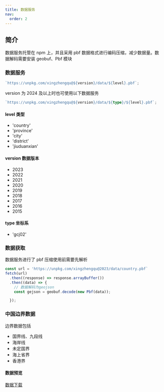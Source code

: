 ```yaml
---
title: 数据服务
nav:
  order: 2
---
```


## 简介

数据服务托管在 npm 上，并且采用 pbf 数据格式进行编码压缩，减少数据量。数据解码需要安装 geobuf、Pbf 模块

### 数据服务

```ts
`https://unpkg.com/xingzhengqu@${version}/data/${level}.pbf`;
```

version 为 2024 及以上时也可使用以下数据服务

```ts
`https://unpkg.com/xingzhengqu@${version}/data/${type}/${level}.pbf`;
```

#### level 类型

- 'country'
- 'province'
- 'city'
- 'district'
- 'jiuduanxian'

#### version 数据版本

- 2023
- 2022
- 2021
- 2020
- 2019
- 2018
- 2017
- 2016
- 2015

#### type 坐标系

- 'gcj02'

### 数据获取

数据服务进行了 pbf 压缩使用前需要先解析

```ts
const url = 'https://unpkg.com/xingzhengqu@2023/data/country.pbf`
fetch(url)
  .then((response) => response.arrayBuffer())
  .then((data) => {
    // 数据解码为geojson
    const gejson = geobuf.decode(new Pbf(data));

  });

```

### 中国边界数据

边界数据包括

- 国界线、九段线
- 海岸线
- 未定国界
- 海上省界
- 香港界

#### 数据预览

<code src="../demo/bianjieview.tsx"></code>

<code src="../demo/bianjie.tsx"></code>

[数据下载](https://mdn.alipayobjects.com/afts/file/A*zMVuS7mKBI4AAAAAAAAAAAAADrd2AQ/%E5%85%A8%E5%9B%BD%E8%BE%B9%E7%95%8C.json)
